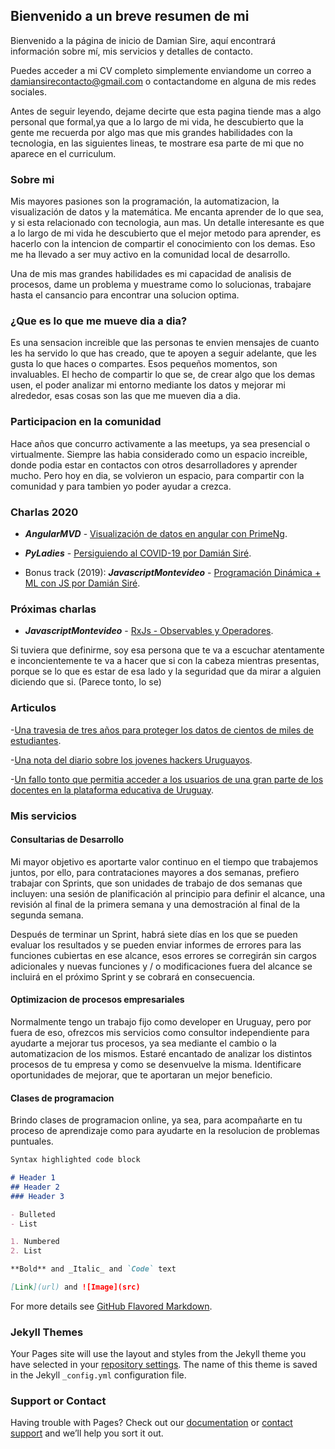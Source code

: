 ## Bienvenido a un breve resumen de mi

Bienvenido a la página de inicio de Damian Sire, aquí encontrará información sobre mí, mis servicios y detalles de contacto.

Puedes acceder a mi CV completo simplemente enviandome un correo a damiansirecontacto@gmail.com o contactandome en alguna de mis redes sociales.

Antes de seguir leyendo, dejame decirte que esta pagina tiende mas a algo personal que formal,ya que a lo largo de mi vida, he descubierto que la gente me recuerda por algo mas que mis grandes habilidades con la tecnologia, en las siguientes lineas, te mostrare esa parte de mi que no aparece en el curriculum.

### Sobre mi

Mis mayores pasiones son la programación, la automatizacion, la visualización de datos y la matemática. Me encanta aprender de lo que sea, y si esta relacionado con tecnologia, aun mas. Un detalle interesante es que a lo largo de mi vida he descubierto que el mejor metodo para aprender, es hacerlo con la intencion de compartir el conocimiento con los demas. Eso me ha llevado a ser muy activo en la comunidad local de desarrollo.

Una de mis mas grandes habilidades es mi capacidad de analisis de procesos, dame un problema y muestrame como lo solucionas, trabajare hasta el cansancio para encontrar una solucion optima.   

### ¿Que es lo que me mueve dia a dia?

Es una sensacion increible que las personas te envien mensajes de cuanto les ha servido lo que has creado, que te apoyen a seguir adelante, que les gusta lo que haces o compartes. Esos pequeños momentos, son invaluables. El hecho de compartir lo que se, de crear algo que los demas usen, el poder analizar mi entorno mediante los datos y mejorar mi alrededor, esas cosas son las que me mueven dia a dia. 


### Participacion en la comunidad 

Hace años que concurro activamente a las meetups, ya sea presencial o virtualmente. Siempre las habia considerado como un espacio increible, donde podia estar en contactos con otros desarrolladores y aprender mucho. Pero hoy en dia, se volvieron un espacio, para compartir con la comunidad y para tambien yo poder ayudar a crezca.

### Charlas 2020

- ***AngularMVD*** - [Visualización de datos en angular con PrimeNg](https://www.meetup.com/es/Angular-MVD/events/ktqljlybchbbc/).

- ***PyLadies*** - [Persiguiendo al COVID-19 por Damián Siré](https://www.meetup.com/es/PyLadiesUy/events/269044767/).

- Bonus track (2019): ***JavascriptMontevideo*** - [Programación Dinámica + ML con JS por Damián Siré](https://www.meetup.com/es/montevideojs/events/264156360/).

### Próximas charlas

- ***JavascriptMontevideo*** - [RxJs - Observables y Operadores]([[https://www.meetup.com/es/montevideojs/](https://www.meetup.com/es/montevideojs/)]).

Si tuviera que definirme, soy esa persona que te va a escuchar atentamente e inconcientemente te va a hacer que si con la cabeza mientras presentas, porque se lo que es estar de esa lado y la seguridad que da mirar a alguien diciendo que si. (Parece tonto, lo se)

### Articulos

-[Una travesia de tres años para proteger los datos de cientos de miles de estudiantes](https://www.elobservador.com.uy/nota/falla-en-la-web-de-la-udelar-dejo-al-descubierto-datos-personales-de-todos-sus-estudiantes-20202718458).

-[Una nota del diario sobre los jovenes hackers Uruguayos](https://www.elobservador.com.uy/nota/quienes-son-los-estudiantes-de-ingenieria-que-encuentran-fallas-en-sitios-del-estado-2020212154444).

-[Un fallo tonto que permitia acceder a los usuarios de una gran parte de los docentes en la plataforma educativa de Uruguay](https://www.elobservador.com.uy/nota/aparecen-imagenes-porno-en-plataforma-del-plan-ceibal-y-docentes-piden-mas-seguridad-2020420171713).


### Mis servicios

#### Consultarias de Desarrollo

Mi mayor objetivo es aportarte valor continuo en el tiempo que trabajemos juntos, por ello, para contrataciones mayores a dos semanas, prefiero trabajar con Sprints, que son unidades de trabajo de dos semanas que incluyen: una sesión de planificación al principio para definir el alcance, una revisión al final de la primera semana y una demostración al final de la segunda semana.

Después de terminar un Sprint, habrá siete días en los que se pueden evaluar los resultados y se pueden enviar informes de errores para las funciones cubiertas en ese alcance, esos errores se corregirán sin cargos adicionales y nuevas funciones y / o modificaciones fuera del alcance se incluirá en el próximo Sprint y se cobrará en consecuencia.

#### Optimizacion de procesos empresariales

Normalmente tengo un trabajo fijo como developer en Uruguay, pero por fuera de eso, ofrezcos mis servicios como consultor independiente para ayudarte a mejorar tus procesos, ya sea mediante el cambio o la automatizacion de los mismos. Estaré encantado de analizar los distintos procesos de tu empresa y como se desenvuelve la misma. Identificare oportunidades de mejorar, que te aportaran un mejor beneficio.

#### Clases de programacion 

Brindo clases de programacion online, ya sea, para acompañarte en tu proceso de aprendizaje como para ayudarte en la resolucion de problemas puntuales.

```markdown
Syntax highlighted code block

# Header 1
## Header 2
### Header 3

- Bulleted
- List

1. Numbered
2. List

**Bold** and _Italic_ and `Code` text

[Link](url) and ![Image](src)
```

For more details see [GitHub Flavored Markdown](https://guides.github.com/features/mastering-markdown/).

### Jekyll Themes

Your Pages site will use the layout and styles from the Jekyll theme you have selected in your [repository settings](https://github.com/damiansire/personalPage/settings). The name of this theme is saved in the Jekyll `_config.yml` configuration file.

### Support or Contact

Having trouble with Pages? Check out our [documentation](https://help.github.com/categories/github-pages-basics/) or [contact support](https://github.com/contact) and we’ll help you sort it out.
